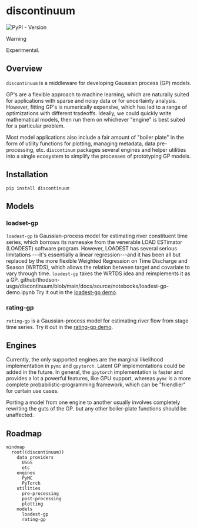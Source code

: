 # discontinuum

![PyPI - Version](https://img.shields.io/pypi/v/discontinuum)

> [!WARNING]  
> Experimental.

## Overview
`discontinuum` is a middleware for developing Gaussian process (GP) models.

GP's are a flexible approach to machine learning,
which are naturally suited for applications with sparse and noisy data
or for uncertainty analysis.
However, fitting GP's is numerically expensive,
which has led to a range of optimizations with different tradeoffs.
Ideally, we could quickly write mathematical models, then run them on whichever
"engine" is best suited for a particular problem.

Most model applications also include a fair amount of "boiler plate"
in the form of utility functions for plotting, managing metadata, data pre-processing, etc.
`discontinum` packages several engines and helper utilities into a single ecosystem
to simplify the processes of prototyping GP models.

## Installation
```
pip install discontinuum
```

## Models

### loadset-gp
`loadest-gp` is Gaussian-process model for estimating river constituent time series,
which borrows its namesake from the venerable LOAD ESTimator (LOADEST) software program.
However, LOADEST has several serious limitations
---it's essentially a linear regression---and it has been all but replaced by
the more flexible Weighted Regression on Time Discharge and Season (WRTDS),
which allows the relation between target and covariate to vary through time.
`loadest-gp` takes the WRTDS idea and reimplements it as a GP.
github/thodson-usgs/discontinuum/blob/main/docs/source/notebooks/loadest-gp-demo.ipynb
Try it out in the [loadest-gp demo](https://github.com/thodson-usgs/discontinuum/blob/main/docs/source/notebooks/loadest-gp-demo.ipynb).

### rating-gp
`rating-gp` is a Gaussian-process model for estimating river flow from stage time series.
Try it out in the [rating-gp demo](https://github.com/thodson-usgs/discontinuum/blob/main/docs/source/notebooks/rating-gp-demo.ipynb).

## Engines
Currently, the only supported engines are the marginal likelihood implementation in `pymc` and `gpytorch`.
Latent GP implementations could be added in the future.
In general, the `gpytorch` implementation is faster and provides a lot a powerful features,
like GPU support, whereas `pymc` is a more complete probabilistic-programming framework,
which can be "friendlier" for certain use cases.

Porting a model from one engine to another usually involves completely rewriting the guts of the GP.
but any other boiler-plate functions should be unaffected.


## Roadmap
```mermaid
mindmap
  root((discontinuum))
    data providers
      USGS
      etc
    engines
      PyMC
      PyTorch
    utilities
      pre-processing
      post-processing
      plotting
    models
      loadest-gp
      rating-gp
```

